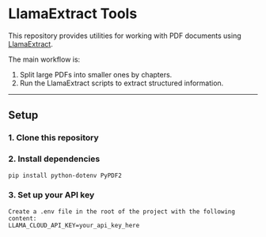 # LlamaExtract Tools

This repository provides utilities for working with PDF documents using [LlamaExtract](https://docs.llamaindex.ai/llama-cloud/llama-extract/).  

The main workflow is:

1. Split large PDFs into smaller ones by chapters.  
2. Run the LlamaExtract scripts to extract structured information.  

---

## Setup

### 1. Clone this repository
### 2. Install dependencies
    pip install python-dotenv PyPDF2
### 3. Set up your API key
    Create a .env file in the root of the project with the following content:
    LLAMA_CLOUD_API_KEY=your_api_key_here

